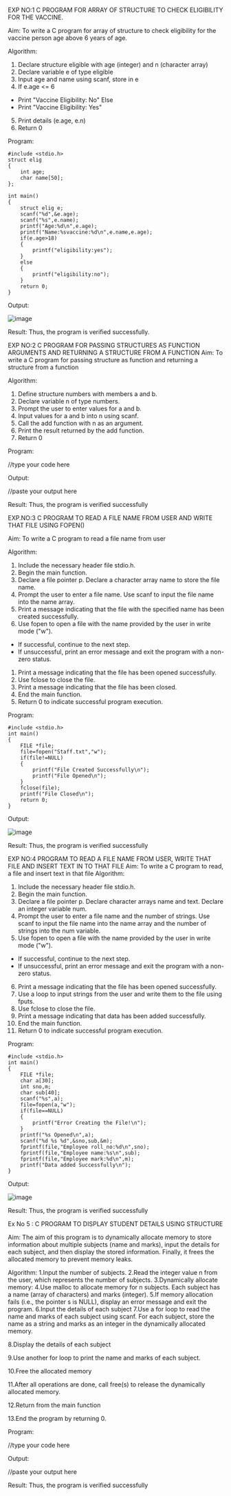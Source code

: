 EXP NO:1 C PROGRAM FOR ARRAY OF STRUCTURE TO CHECK ELIGIBILITY FOR THE VACCINE.

Aim:
To write a C program for array of structure to check eligibility for the vaccine person age above 6 years of age.

Algorithm:
1.	Declare structure eligible with age (integer) and n (character array)
2.	Declare variable e of type eligible
3.	Input age and name using scanf, store in e
4.	If e.age <= 6
-	Print "Vaccine Eligibility: No"
Else
-	Print "Vaccine Eligibility: Yes"
5.	Print details (e.age, e.n)
6.	Return 0
 
Program:
```
#include <stdio.h>
struct elig
{
    int age;
    char name[50];
};

int main()
{
    struct elig e;
    scanf("%d",&e.age);
    scanf("%s",e.name);
    printf("Age:%d\n",e.age);
    printf("Name:%svaccine:%d\n",e.name,e.age);
    if(e.age>18)
    {
        printf("eligibility:yes");
    }
    else
    {
        printf("eligibility:no");
    }
    return 0;
}
```

Output:

![image](https://github.com/user-attachments/assets/eb04fe62-a027-4e1e-ac48-204368ff4296)



Result:
Thus, the program is verified successfully. 



EXP NO:2 C PROGRAM FOR PASSING STRUCTURES AS FUNCTION ARGUMENTS AND RETURNING A STRUCTURE FROM A FUNCTION
Aim:
To write a C program for passing structure as function and returning a structure from a function

Algorithm:
1.	Define structure numbers with members a and b.
2.	Declare variable n of type numbers.
3.	Prompt the user to enter values for a and b.
4.	Input values for a and b into n using scanf.
5.	Call the add function with n as an argument.
6.	Print the result returned by the add function.
7.	Return 0
 
Program:

//type your code here




Output:


//paste your output here




Result:
Thus, the program is verified successfully


 
EXP.NO:3 C PROGRAM TO READ A FILE NAME FROM USER AND WRITE THAT FILE USING FOPEN()

Aim:
To write a C program to read a file name from user

Algorithm:
1.	Include the necessary header file stdio.h.
2.	Begin the main function.
3.	Declare a file pointer p.
Declare a character array name to store the file name.
4.	Prompt the user to enter a file name.
Use scanf to input the file name into the name array.
5.	Print a message indicating that the file with the specified name has been created successfully.
6.	Use fopen to open a file with the name provided by the user in write mode ("w").
-	If successful, continue to the next step.
-	If unsuccessful, print an error message and exit the program with a non-zero status.
1.	Print a message indicating that the file has been opened successfully.
2.	Use fclose to close the file.
3.	Print a message indicating that the file has been closed.
4.	End the main function.
5.	Return 0 to indicate successful program execution.
 
Program:
```
#include <stdio.h>
int main()
{
    FILE *file;
    file=fopen("Staff.txt","w");
    if(file!=NULL)
    {
        printf("File Created Successfully\n");
        printf("File Opened\n");
    }
    fclose(file);
    printf("File Closed\n");
    return 0;
}
```

Output:

![image](https://github.com/user-attachments/assets/6dc4dd44-a3c6-49fd-9de4-1c3bbda54bf0)

Result:
Thus, the program is verified successfully
 


EXP NO:4   PROGRAM TO READ A FILE NAME FROM USER, WRITE THAT FILE AND INSERT TEXT IN TO THAT FILE
Aim:
To write a C program to read, a file and insert text in that file
Algorithm:
1.	Include the necessary header file stdio.h.
2.	Begin the main function.
3.	Declare a file pointer p.
Declare character arrays name and text. Declare an integer variable num.
4.	Prompt the user to enter a file name and the number of strings.
Use scanf to input the file name into the name array and the number of strings into the num variable.
5.	Use fopen to open a file with the name provided by the user in write mode ("w").
-	If successful, continue to the next step.
-	If unsuccessful, print an error message and exit the program with a non-zero status.
6.	Print a message indicating that the file has been opened successfully.
1.	Use a loop to input strings from the user and write them to the file using fputs.
2.	Use fclose to close the file.
3.	Print a message indicating that data has been added successfully.
4.	End the main function.
5.	Return 0 to indicate successful program execution.
 
Program:

```
#include <stdio.h>
int main()
{
    FILE *file;
    char a[30];
    int sno,m;
    char sub[40];
    scanf("%s",a);
    file=fopen(a,"w");
    if(file==NULL)
    {
        printf("Error Creating the File!\n");
    }
    printf("%s Opened\n",a);
    scanf("%d %s %d",&sno,sub,&m);
    fprintf(file,"Employee roll_no:%d\n",sno);
    fprintf(file,"Employee name:%s\n",sub);
    fprintf(file,"Employee mark:%d\n",m);
    printf("Data added Successfully\n");
}
```

Output:

![image](https://github.com/user-attachments/assets/849ad1ca-da78-456d-a435-37d06f9263bd)


Result:
Thus, the program is verified successfully



Ex No 5 : C PROGRAM TO DISPLAY STUDENT DETAILS USING STRUCTURE

Aim:
The aim of this program is to dynamically allocate memory to store information about multiple subjects (name and marks), input the details for each subject, and then display the stored information. Finally, it frees the allocated memory to prevent memory leaks.

Algorithm:
1.Input the number of subjects.
2.Read the integer value n from the user, which represents the number of subjects.
3.Dynamically allocate memory:
4.Use malloc to allocate memory for n subjects. Each subject has a name (array of characters) and marks (integer).
5.If memory allocation fails (i.e., the pointer s is NULL), display an error message and exit the program.
6.Input the details of each subject
7.Use a for loop to read the name and marks of each subject using scanf. For each subject, store the name as a string and marks as an integer in the dynamically allocated memory.

8.Display the details of each subject

9.Use another for loop to print the name and marks of each subject.

10.Free the allocated memory

11.After all operations are done, call free(s) to release the dynamically allocated memory.

12.Return from the main function

13.End the program by returning 0.

Program:

//type your code here




Output:


//paste your output here






Result:
Thus, the program is verified successfully
